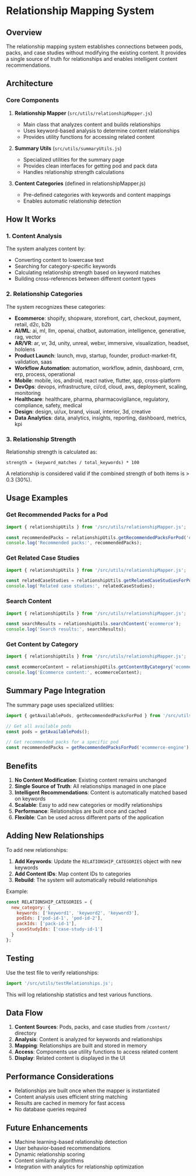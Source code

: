 # Relationship Mapping System

## Overview

The relationship mapping system establishes connections between pods, packs, and case studies without modifying the existing content. It provides a single source of truth for relationships and enables intelligent content recommendations.

## Architecture

### Core Components

1. **Relationship Mapper** (`src/utils/relationshipMapper.js`)
   - Main class that analyzes content and builds relationships
   - Uses keyword-based analysis to determine content relationships
   - Provides utility functions for accessing related content

2. **Summary Utils** (`src/utils/summaryUtils.js`)
   - Specialized utilities for the summary page
   - Provides clean interfaces for getting pod and pack data
   - Handles relationship strength calculations

3. **Content Categories** (defined in relationshipMapper.js)
   - Pre-defined categories with keywords and content mappings
   - Enables automatic relationship detection

## How It Works

### 1. Content Analysis

The system analyzes content by:
- Converting content to lowercase text
- Searching for category-specific keywords
- Calculating relationship strength based on keyword matches
- Building cross-references between different content types

### 2. Relationship Categories

The system recognizes these categories:

- **Ecommerce**: shopify, shopware, storefront, cart, checkout, payment, retail, d2c, b2b
- **AI/ML**: ai, ml, llm, openai, chatbot, automation, intelligence, generative, rag, vector
- **AR/VR**: ar, vr, 3d, unity, unreal, webxr, immersive, visualization, headset, hololens
- **Product Launch**: launch, mvp, startup, founder, product-market-fit, validation, saas
- **Workflow Automation**: automation, workflow, admin, dashboard, crm, erp, process, operational
- **Mobile**: mobile, ios, android, react native, flutter, app, cross-platform
- **DevOps**: devops, infrastructure, ci/cd, cloud, aws, deployment, scaling, monitoring
- **Healthcare**: healthcare, pharma, pharmacovigilance, regulatory, compliance, safety, medical
- **Design**: design, ui/ux, brand, visual, interior, 3d, creative
- **Data Analytics**: data, analytics, insights, reporting, dashboard, metrics, kpi

### 3. Relationship Strength

Relationship strength is calculated as:
```
strength = (keyword_matches / total_keywords) * 100
```

A relationship is considered valid if the combined strength of both items is > 0.3 (30%).

## Usage Examples

### Get Recommended Packs for a Pod

```javascript
import { relationshipUtils } from '/src/utils/relationshipMapper.js';

const recommendedPacks = relationshipUtils.getRecommendedPacksForPod('ecommerce-engine');
console.log('Recommended packs:', recommendedPacks);
```

### Get Related Case Studies

```javascript
import { relationshipUtils } from '/src/utils/relationshipMapper.js';

const relatedCaseStudies = relationshipUtils.getRelatedCaseStudiesForPod('ai-product-studio');
console.log('Related case studies:', relatedCaseStudies);
```

### Search Content

```javascript
import { relationshipUtils } from '/src/utils/relationshipMapper.js';

const searchResults = relationshipUtils.searchContent('ecommerce');
console.log('Search results:', searchResults);
```

### Get Content by Category

```javascript
import { relationshipUtils } from '/src/utils/relationshipMapper.js';

const ecommerceContent = relationshipUtils.getContentByCategory('ecommerce');
console.log('Ecommerce content:', ecommerceContent);
```

## Summary Page Integration

The summary page uses specialized utilities:

```javascript
import { getAvailablePods, getRecommendedPacksForPod } from '/src/utils/summaryUtils.js';

// Get all available pods
const pods = getAvailablePods();

// Get recommended packs for a specific pod
const recommendedPacks = getRecommendedPacksForPod('ecommerce-engine');
```

## Benefits

1. **No Content Modification**: Existing content remains unchanged
2. **Single Source of Truth**: All relationships managed in one place
3. **Intelligent Recommendations**: Content is automatically matched based on keywords
4. **Scalable**: Easy to add new categories or modify relationships
5. **Performance**: Relationships are built once and cached
6. **Flexible**: Can be used across different parts of the application

## Adding New Relationships

To add new relationships:

1. **Add Keywords**: Update the `RELATIONSHIP_CATEGORIES` object with new keywords
2. **Add Content IDs**: Map content IDs to categories
3. **Rebuild**: The system will automatically rebuild relationships

Example:
```javascript
const RELATIONSHIP_CATEGORIES = {
  new_category: {
    keywords: ['keyword1', 'keyword2', 'keyword3'],
    podIds: ['pod-id-1', 'pod-id-2'],
    packIds: ['pack-id-1'],
    caseStudyIds: ['case-study-id-1']
  }
};
```

## Testing

Use the test file to verify relationships:

```javascript
import '/src/utils/testRelationships.js';
```

This will log relationship statistics and test various functions.

## Data Flow

1. **Content Sources**: Pods, packs, and case studies from `/content/` directory
2. **Analysis**: Content is analyzed for keywords and relationships
3. **Mapping**: Relationships are built and stored in memory
4. **Access**: Components use utility functions to access related content
5. **Display**: Related content is displayed in the UI

## Performance Considerations

- Relationships are built once when the mapper is instantiated
- Content analysis uses efficient string matching
- Results are cached in memory for fast access
- No database queries required

## Future Enhancements

- Machine learning-based relationship detection
- User behavior-based recommendations
- Dynamic relationship scoring
- Content similarity algorithms
- Integration with analytics for relationship optimization 